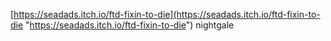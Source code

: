 [https://seadads.itch.io/ftd-fixin-to-die](https://seadads.itch.io/ftd-fixin-to-die "https://seadads.itch.io/ftd-fixin-to-die")
nightgale 